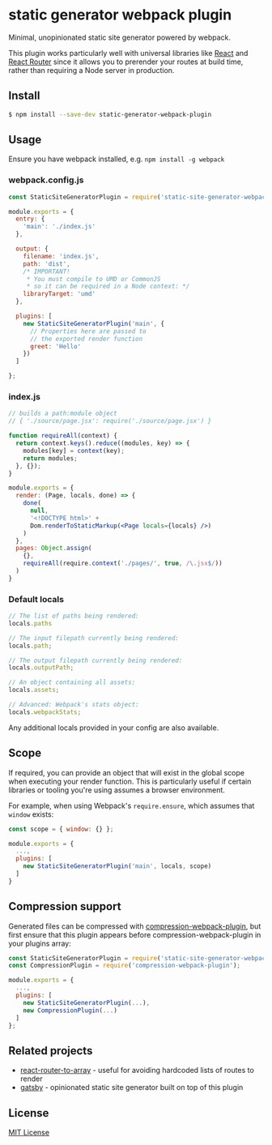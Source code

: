 # static generator webpack plugin

Minimal, unopinionated static site generator powered by webpack.

This plugin works particularly well with universal libraries like [React](https://github.com/facebook/react) and [React Router](https://github.com/rackt/react-router) since it allows you to prerender your routes at build time, rather than requiring a Node server in production.

## Install

```bash
$ npm install --save-dev static-generator-webpack-plugin
```

## Usage

Ensure you have webpack installed, e.g. `npm install -g webpack`

### webpack.config.js

```js
const StaticSiteGeneratorPlugin = require('static-site-generator-webpack-plugin');

module.exports = {
  entry: {
    'main': './index.js'
  },

  output: {
    filename: 'index.js',
    path: 'dist',
    /* IMPORTANT!
     * You must compile to UMD or CommonJS
     * so it can be required in a Node context: */
    libraryTarget: 'umd'
  },

  plugins: [
    new StaticSiteGeneratorPlugin('main', {
      // Properties here are passed to
      // the exported render function
      greet: 'Hello'
    })
  ]

};
```

### index.js

```jsx
// builds a path:module object
// { './source/page.jsx': require('./source/page.jsx') }

function requireAll(context) {
  return context.keys().reduce((modules, key) => {
    modules[key] = context(key);
    return modules;
  }, {});
}

module.exports = {
  render: (Page, locals, done) => {
    done(
      null,
      '<!DOCTYPE html>' +
      Dom.renderToStaticMarkup(<Page locals={locals} />)
    )
  },
  pages: Object.assign(
    {},
    requireAll(require.context('./pages/', true, /\.jsx$/))
  )
}
```

### Default locals

```jsx
// The list of paths being rendered:
locals.paths

// The input filepath currently being rendered:
locals.path;

// The output filepath currently being rendered:
locals.outputPath;

// An object containing all assets:
locals.assets;

// Advanced: Webpack's stats object:
locals.webpackStats;
```

Any additional locals provided in your config are also available.

## Scope

If required, you can provide an object that will exist in the global scope when executing your render function. This is particularly useful if certain libraries or tooling you're using assumes a browser environment.

For example, when using Webpack's `require.ensure`, which assumes that `window` exists:

```js
const scope = { window: {} };

module.exports = {
  ...,
  plugins: [
    new StaticSiteGeneratorPlugin('main', locals, scope)
  ]
}
```

## Compression support

Generated files can be compressed with [compression-webpack-plugin](https://github.com/webpack/compression-webpack-plugin), but first ensure that this plugin appears before compression-webpack-plugin in your plugins array:

```js
const StaticSiteGeneratorPlugin = require('static-site-generator-webpack-plugin');
const CompressionPlugin = require('compression-webpack-plugin');

module.exports = {
  ...,
  plugins: [
    new StaticSiteGeneratorPlugin(...),
    new CompressionPlugin(...)
  ]
};
```


## Related projects

- [react-router-to-array](https://github.com/alansouzati/react-router-to-array) - useful for avoiding hardcoded lists of routes to render
- [gatsby](https://github.com/gatsbyjs/gatsby) - opinionated static site generator built on top of this plugin

## License

[MIT License](http://markdalgleish.mit-license.org)
